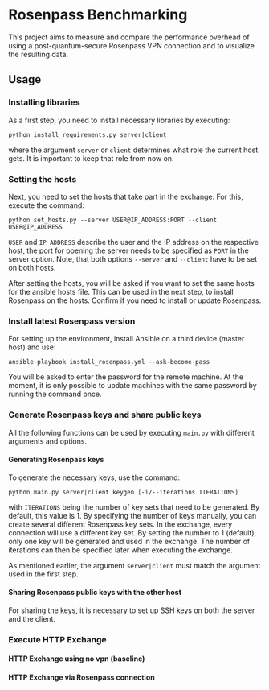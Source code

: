 # Rosenpass Benchmarking

This project aims to measure and compare the performance overhead of using a post-quantum-secure Rosenpass VPN connection and to visualize the resulting data.

## Usage
### Installing libraries
As a first step, you need to install necessary libraries by executing:
```
python install_requirements.py server|client
```
where the argument `server` or `client` determines what role the current host gets. It is important to keep that role from now on.

### Setting the hosts
Next, you need to set the hosts that take part in the exchange. For this, execute the command:
```
python set_hosts.py --server USER@IP_ADDRESS:PORT --client USER@IP_ADDRESS
```
`USER` and `IP_ADDRESS` describe the user and the IP address on the respective host, the port for opening the server needs to be specified as `PORT` in the server option.
Note, that both options `--server` and `--client` have to be set on both hosts.

After setting the hosts, you will be asked if you want to set the same hosts for the ansible hosts file. This can be used in the next step, to install Rosenpass on the hosts. Confirm if you need to install or update Rosenpass.

### Install latest Rosenpass version
For setting up the environment, install Ansible on a third device (master host) and use:
```
ansible-playbook install_rosenpass.yml --ask-become-pass
```
You will be asked to enter the password for the remote machine. At the moment, it is only possible to update machines with the same password by running the command once.

### Generate Rosenpass keys and share public keys
All the following functions can be used by executing `main.py` with different arguments and options.

#### Generating Rosenpass keys
To generate the necessary keys, use the command:
```
python main.py server|client keygen [-i/--iterations ITERATIONS]
```
with `ITERATIONS` being the number of key sets that need to be generated. By default, this value is 1. By specifying the number of keys manually, you can create several different Rosenpass key sets. In the exchange, every connection will use a different key set. By setting the number to 1 (default), only one key will be generated and used in the exchange. The number of iterations can then be specified later when executing the exchange.

As mentioned earlier, the argument `server|client` must match the argument used in the first step.

#### Sharing Rosenpass public keys with the other host
For sharing the keys, it is necessary to set up SSH keys on both the server and the client.

### Execute HTTP Exchange

#### HTTP Exchange using no vpn (baseline)

#### HTTP Exchange via Rosenpass connection